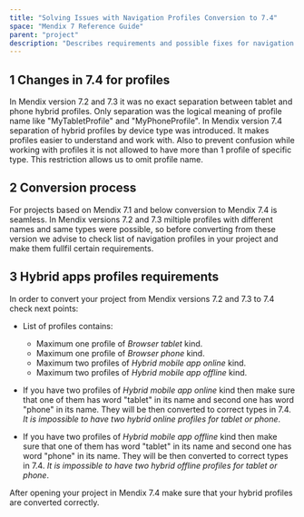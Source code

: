 ```yaml
---
title: "Solving Issues with Navigation Profiles Conversion to 7.4"
space: "Mendix 7 Reference Guide"
parent: "project"
description: "Describes requirements and possible fixes for navigation profiles conversion from Mendix versions 7.2 and 7.3 to Mendix 7.4"
---
```


## 1 Changes in 7.4 for profiles

In Mendix version 7.2 and 7.3 it was no exact separation between tablet and phone hybrid profiles. Only separation was the logical meaning of profile name like "MyTabletProfile" and "MyPhoneProfile". In Mendix version 7.4 separation of hybrid profiles by device type was introduced. It makes profiles easier to understand and work with.
Also to prevent confusion while working with profiles it is not allowed to have more than 1 profile of specific type. This restriction allows us to omit profile name.

## 2 Conversion process

For projects based on Mendix 7.1 and below conversion to Mendix 7.4 is seamless.
In Mendix versions 7.2 and 7.3 miltiple profiles with different names and same types were possible, so before converting from these version we advise to check list of navigation profiles in your project and make them fullfil certain requirements.


## 3 Hybrid apps profiles requirements

In order to convert your project from Mendix versions 7.2 and 7.3 to 7.4 check next points:
 - List of profiles contains:
   - Maximum one profile of *Browser tablet* kind.
   - Maximum one profile of *Browser phone* kind.
   - Maximum two profiles of *Hybrid mobile app online* kind.
   - Maximum two profiles of *Hybrid mobile app offline* kind.

 - If you have two profiles of *Hybrid mobile app online* kind then make sure that one of them has word "tablet" in its name and second one has word "phone" in its name. They will be then converted to correct types in 7.4. *It is impossible to have two hybrid online profiles for tablet or phone*.

 - If you have two profiles of *Hybrid mobile app offline* kind then make sure that one of them has word "tablet" in its name and second one has word "phone" in its name. They will be then converted to correct types in 7.4. *It is impossible to have two hybrid offline profiles for tablet or phone*.

After opening your project in Mendix 7.4 make sure that your hybrid profiles are converted correctly.
